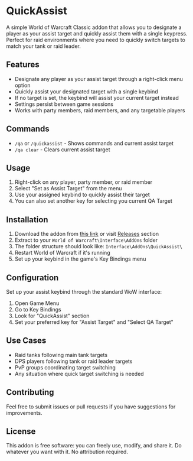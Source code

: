 # QuickAssist

A simple World of Warcraft Classic addon that allows you to designate a player as your assist target and quickly assist them with a single keypress. Perfect for raid environments where you need to quickly switch targets to match your tank or raid leader.

## Features

- Designate any player as your assist target through a right-click menu option
- Quickly assist your designated target with a single keybind
- If no target is set, the keybind will assist your current target instead
- Settings persist between game sessions
- Works with party members, raid members, and any targetable players

## Commands

- `/qa` or `/quickassist` - Shows commands and current assist target
- `/qa clear` - Clears current assist target

## Usage

1. Right-click on any player, party member, or raid member
2. Select "Set as Assist Target" from the menu
3. Use your assigned keybind to quickly assist their target
4. You can also set another key for selecting you current QA Target

## Installation

1. Download the addon from [this link](https://github.com/Eureka-Games/WoW-QuickAssist/releases/download/v1.1/QuickAssist.zip) or visit [Releases](https://github.com/Eureka-Games/WoW-QuickAssist/releases) section
2. Extract to your `World of Warcraft\Interface\AddOns` folder
3. The folder structure should look like: `Interface\AddOns\QuickAssist\`
4. Restart World of Warcraft if it's running
5. Set up your keybind in the game's Key Bindings menu

## Configuration

Set up your assist keybind through the standard WoW interface:
1. Open Game Menu
2. Go to Key Bindings
3. Look for "QuickAssist" section
4. Set your preferred key for "Assist Target" and "Select QA Target"

## Use Cases

- Raid tanks following main tank targets
- DPS players following tank or raid leader targets
- PvP groups coordinating target switching
- Any situation where quick target switching is needed

## Contributing

Feel free to submit issues or pull requests if you have suggestions for improvements.

## License

This addon is free software: you can freely use, modify, and share it.
Do whatever you want with it. No attribution required.
